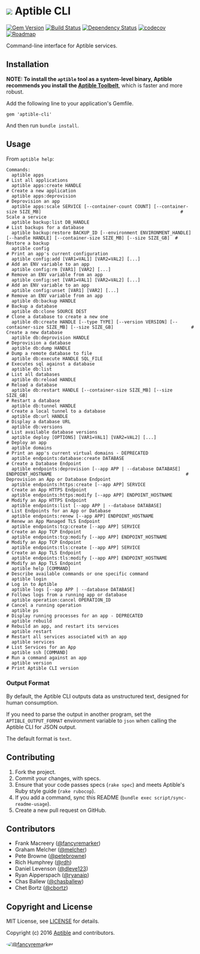 # ![](https://raw.github.com/aptible/straptible/master/lib/straptible/rails/templates/public.api/icon-60px.png) Aptible CLI

[![Gem Version](https://badge.fury.io/rb/aptible-cli.png)](https://rubygems.org/gems/aptible-cli)
[![Build Status](https://travis-ci.org/aptible/aptible-cli.png?branch=master)](https://travis-ci.org/aptible/aptible-cli)
[![Dependency Status](https://gemnasium.com/aptible/aptible-cli.png)](https://gemnasium.com/aptible/aptible-cli)
[![codecov](https://codecov.io/gh/aptible/aptible-cli/branch/master/graph/badge.svg)](https://codecov.io/gh/aptible/aptible-cli)
[![Roadmap](https://badge.waffle.io/aptible/aptible-cli.svg?label=ready&title=roadmap)](http://waffle.io/aptible/aptible-cli)

Command-line interface for Aptible services.

## Installation

**NOTE: To install the `aptible` tool as a system-level binary, Aptible
recommends you install the
[Aptible Toolbelt](https://support.aptible.com/toolbelt/)**, which is faster
and more robust.

Add the following line to your application's Gemfile.

    gem 'aptible-cli'

And then run `bundle install`.


## Usage

From `aptible help`:

<!-- BEGIN USAGE -->
```
Commands:
  aptible apps                                                                                                                       # List all applications
  aptible apps:create HANDLE                                                                                                         # Create a new application
  aptible apps:deprovision                                                                                                           # Deprovision an app
  aptible apps:scale SERVICE [--container-count COUNT] [--container-size SIZE_MB]                                                    # Scale a service
  aptible backup:list DB_HANDLE                                                                                                      # List backups for a database
  aptible backup:restore BACKUP_ID [--environment ENVIRONMENT_HANDLE] [--handle HANDLE] [--container-size SIZE_MB] [--size SIZE_GB]  # Restore a backup
  aptible config                                                                                                                     # Print an app's current configuration
  aptible config:add [VAR1=VAL1] [VAR2=VAL2] [...]                                                                                   # Add an ENV variable to an app
  aptible config:rm [VAR1] [VAR2] [...]                                                                                              # Remove an ENV variable from an app
  aptible config:set [VAR1=VAL1] [VAR2=VAL2] [...]                                                                                   # Add an ENV variable to an app
  aptible config:unset [VAR1] [VAR2] [...]                                                                                           # Remove an ENV variable from an app
  aptible db:backup HANDLE                                                                                                           # Backup a database
  aptible db:clone SOURCE DEST                                                                                                       # Clone a database to create a new one
  aptible db:create HANDLE [--type TYPE] [--version VERSION] [--container-size SIZE_MB] [--size SIZE_GB]                             # Create a new database
  aptible db:deprovision HANDLE                                                                                                      # Deprovision a database
  aptible db:dump HANDLE                                                                                                             # Dump a remote database to file
  aptible db:execute HANDLE SQL_FILE                                                                                                 # Executes sql against a database
  aptible db:list                                                                                                                    # List all databases
  aptible db:reload HANDLE                                                                                                           # Reload a database
  aptible db:restart HANDLE [--container-size SIZE_MB] [--size SIZE_GB]                                                              # Restart a database
  aptible db:tunnel HANDLE                                                                                                           # Create a local tunnel to a database
  aptible db:url HANDLE                                                                                                              # Display a database URL
  aptible db:versions                                                                                                                # List available database versions
  aptible deploy [OPTIONS] [VAR1=VAL1] [VAR2=VAL2] [...]                                                                             # Deploy an app
  aptible domains                                                                                                                    # Print an app's current virtual domains - DEPRECATED
  aptible endpoints:database:create DATABASE                                                                                         # Create a Database Endpoint
  aptible endpoints:deprovision [--app APP | --database DATABASE] ENDPOINT_HOSTNAME                                                  # Deprovision an App or Database Endpoint
  aptible endpoints:https:create [--app APP] SERVICE                                                                                 # Create an App HTTPS Endpoint
  aptible endpoints:https:modify [--app APP] ENDPOINT_HOSTNAME                                                                       # Modify an App HTTPS Endpoint
  aptible endpoints:list [--app APP | --database DATABASE]                                                                           # List Endpoints for an App or Database
  aptible endpoints:renew [--app APP] ENDPOINT_HOSTNAME                                                                              # Renew an App Managed TLS Endpoint
  aptible endpoints:tcp:create [--app APP] SERVICE                                                                                   # Create an App TCP Endpoint
  aptible endpoints:tcp:modify [--app APP] ENDPOINT_HOSTNAME                                                                         # Modify an App TCP Endpoint
  aptible endpoints:tls:create [--app APP] SERVICE                                                                                   # Create an App TLS Endpoint
  aptible endpoints:tls:modify [--app APP] ENDPOINT_HOSTNAME                                                                         # Modify an App TLS Endpoint
  aptible help [COMMAND]                                                                                                             # Describe available commands or one specific command
  aptible login                                                                                                                      # Log in to Aptible
  aptible logs [--app APP | --database DATABASE]                                                                                     # Follows logs from a running app or database
  aptible operation:cancel OPERATION_ID                                                                                              # Cancel a running operation
  aptible ps                                                                                                                         # Display running processes for an app - DEPRECATED
  aptible rebuild                                                                                                                    # Rebuild an app, and restart its services
  aptible restart                                                                                                                    # Restart all services associated with an app
  aptible services                                                                                                                   # List Services for an App
  aptible ssh [COMMAND]                                                                                                              # Run a command against an app
  aptible version                                                                                                                    # Print Aptible CLI version
```
<!-- END USAGE -->

### Output Format

By default, the Aptible CLI outputs data as unstructured text, designed for human consumption.

If you need to parse the output in another program, set the `APTIBLE_OUTPUT_FORMAT` environment variable to `json` when calling the Aptible CLI for JSON output.

The default format is `text`.

## Contributing

1. Fork the project.
1. Commit your changes, with specs.
1. Ensure that your code passes specs (`rake spec`) and meets Aptible's Ruby style guide (`rake rubocop`).
1. If you add a command, sync this README (`bundle exec script/sync-readme-usage`).
1. Create a new pull request on GitHub.

## Contributors

* Frank Macreery ([@fancyremarker](https://github.com/fancyremarker))
* Graham Melcher ([@melcher](https://github.com/melcher))
* Pete Browne ([@petebrowne](https://github.com/petebrowne))
* Rich Humphrey ([@rdh](https://github.com/rdh))
* Daniel Levenson ([@dleve123](https://github.com/dleve123))
* Ryan Aipperspach ([@ryanaip](https://github.com/ryanaip))
* Chas Ballew ([@chasballew](https://github.com/chasballew))
* Chet Bortz ([@cbortz](https://github.com/cbortz))

## Copyright and License

MIT License, see [LICENSE](LICENSE.md) for details.

Copyright (c) 2016 [Aptible](https://www.aptible.com) and contributors.

[<img src="https://s.gravatar.com/avatar/f7790b867ae619ae0496460aa28c5861?s=60" style="border-radius: 50%;" alt="@fancyremarker" />](https://github.com/fancyremarker)
